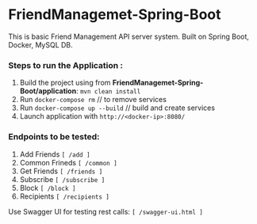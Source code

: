 # FriendManagemet-Spring-Boot
This is basic Friend Management API server system. Built on Spring Boot, Docker, MySQL DB.


### Steps to run the Application :
1. Build the project using from **FriendManagemet-Spring-Boot/application**: `mvn clean install`
2. Run `docker-compose rm` // to remove services
3. Run `docker-compose up --build` // build and create services
4. Launch application with `http://<docker-ip>:8080/`

### Endpoints to be tested:
1. Add Friends `[ /add ] `
2. Common Frineds `[ /common ] `
3. Get Friends `[ /friends ] `
4. Subscribe `[ /subscribe ] `
5. Block `[ /block ] `
6. Recipients `[ /recipients ]`

Use Swagger UI for testing rest calls: `[ /swagger-ui.html ]`

